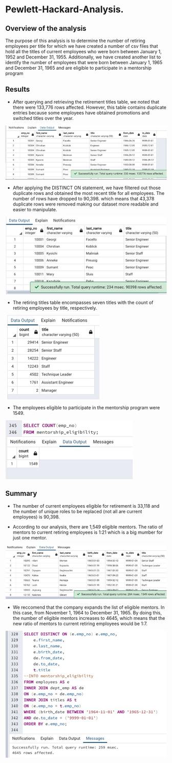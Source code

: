 # Pewlett-Hackard-Analysis.

## **Overview of the analysis**

The purpose of this analysis is to determine the number of retiring employees per title for which we have created a number of csv files that hold all the titles of current employees who were born between January 1, 1952 and December 31, 1955. Additionally, we have created another list to identify the number of employees that were born between January 1, 1965 and December 31, 1965 and are eligible to participate in a mentorship program 

## **Results**

- After querying and retrieving the retirement titles table, we noted that there were 133,776 rows affected. However, this table contains duplicate entries because some employees have obtained promotions and switched titles over the year. 
  
 ![titles](screenshots/titles.png)

- After applying the DISTINCT ON statement, we have filtered out those duplicate rows and obtained the most recent title for all employees. The number of rows have dropped to 90,398. which means that 43,378 duplicate rows were removed making our dataset more readable and easier to manipulate. 

![unique titles](screenshots/unique_titles.png)

- The retiring titles table encompasses seven titles with the count of retiring employees by title, respectively.

![retiring titles](screenshots/retiring_titles.png)

- The employees eligible to participate in the mentorship program were 1549.

![eligible mentors](screenshots/mentorship_eligibility.png)

## **Summary**

- The number of current employees eligible for retirement is 33,118 and the number of unique roles to be replaced (not all are current employees) is 90,398.

- According to our analysis, there are 1,549 eligible mentors. The ratio of mentors to current retiring employees is 1:21 which is a big mumber for just one mentor. 

![mentors](screenshots/eligible_mentors.png)


- We reccomend that the company expands the list of eligible mentors. In this case, from November 1, 1964 to December 31, 1965. By doing this, the number of eligible mentors increases to 4645, which means that the new ratio of mentors to current retiring employees would be 1:7. 
 
 ![new mentors](screenshots/new_mentors.png)
